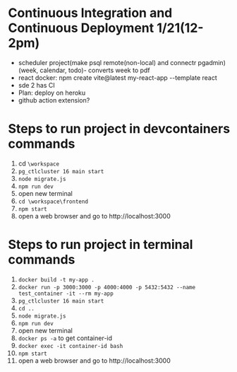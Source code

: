 # Continuous Integration and Continuous Deployment 1/21(12-2pm)
* scheduler project(make psql remote(non-local) and connectr pgadmin) (week, calendar, todo)- converts week to pdf
* react docker: npm create vite@latest my-react-app --template react
* sde 2 has CI
* Plan: deploy on heroku
* github action extension?



# Steps to run project in devcontainers commands
1. cd ```\workspace```
2. ```pg_ctlcluster 16 main start```
3. ```node migrate.js```
4. ```npm run dev```
5. open new terminal
6. ```cd \workspace\frontend```
6. ```npm start```
7. open a web browser and go to http://localhost:3000


# Steps to run project in terminal commands
1. ```docker build -t my-app .```
2. ```docker run -p 3000:3000 -p 4000:4000 -p 5432:5432 --name test_container -it --rm my-app``` 
3. ```pg_ctlcluster 16 main start```
4. ```cd ..```
5. ```node migrate.js```
6. ```npm run dev```
7. open new terminal
8. ```docker ps -a``` to get container-id
9.  ```docker exec -it container-id bash```
10. ```npm start```
11. open a web browser and go to http://localhost:3000

